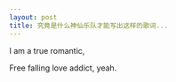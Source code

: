 ```yaml
---
layout: post
title: 究竟是什么神仙乐队才能写出这样的歌词...
---
```

I am a true romantic,

Free falling love addict, yeah.
